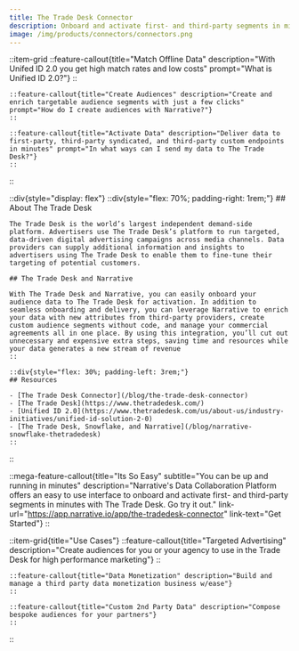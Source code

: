 ```yaml
---
title: The Trade Desk Connector
description: Onboard and activate first- and third-party segments in minutes with The Trade Desk and Narrative.
image: /img/products/connectors/connectors.png
---
```


::item-grid
    ::feature-callout{title="Match Offline Data" description="With Unifed ID 2.0 you get high match rates and low costs" prompt="What is Unified ID 2.0?"}
    ::

    ::feature-callout{title="Create Audiences" description="Create and enrich targetable audience segments with just a few clicks" prompt="How do I create audiences with Narrative?"}
    ::

    ::feature-callout{title="Activate Data" description="Deliver data to first-party, third-party syndicated, and third-party custom endpoints in minutes" prompt="In what ways can I send my data to The Trade Desk?"}
    ::
::

::div{style="display: flex"}
    ::div{style="flex: 70%; padding-right: 1rem;"}
    ## About The Trade Desk

    The Trade Desk is the world’s largest independent demand-side platform. Advertisers use The Trade Desk’s platform to run targeted, data-driven digital advertising campaigns across media channels. Data providers can supply additional information and insights to advertisers using The Trade Desk to enable them to fine-tune their targeting of potential customers.

    ## The Trade Desk and Narrative

    With The Trade Desk and Narrative, you can easily onboard your audience data to The Trade Desk for activation. In addition to seamless onboarding and delivery, you can leverage Narrative to enrich your data with new attributes from third-party providers, create custom audience segments without code, and manage your commercial agreements all in one place. By using this integration, you’ll cut out unnecessary and expensive extra steps, saving time and resources while your data generates a new stream of revenue
    ::

    ::div{style="flex: 30%; padding-left: 3rem;"}
    ## Resources

    - [The Trade Desk Connector](/blog/the-trade-desk-connector)
    - [The Trade Desk](https://www.thetradedesk.com/)
    - [Unified ID 2.0](https://www.thetradedesk.com/us/about-us/industry-initiatives/unified-id-solution-2-0)
    - [The Trade Desk, Snowflake, and Narrative](/blog/narrative-snowflake-thetradedesk)
    ::
::

::mega-feature-callout{title="Its So Easy" subtitle="You can be up and running in minutes" description="Narrative's Data Collaboration Platform offers an easy to use interface to onboard and activate first- and third-party segments in minutes with The Trade Desk.  Go try it out." link-url="https://app.narrative.io/app/the-tradedesk-connector" link-text="Get Started"}
::

::item-grid{title="Use Cases"}
    ::feature-callout{title="Targeted Advertising" description="Create audiences for you or your agency to use in the Trade Desk for high performance marketing"}
    ::

    ::feature-callout{title="Data Monetization" description="Build and manage a third party data monetization business w/ease"}
    ::

    ::feature-callout{title="Custom 2nd Party Data" description="Compose bespoke audiences for your partners"}
    ::
::
